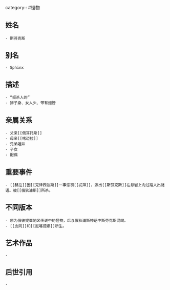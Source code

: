 category:: #怪物
## 姓名
	- 斯芬克斯
## 别名
	- Sphinx
## 描述
	- “扼杀人的”
	- 狮子身、女人头、带有翅膀
## 亲属关系
	- 父亲[[俄耳托斯]]
	- 母亲[[喀迈拉]]
	- 兄弟姐妹
	- 子女
	- 配偶
## 重要事件
	- [[赫拉]]因[[克律西波斯]]一事惩罚[[忒拜]]，派出[[斯芬克斯]]在悬岩上向过路人出谜语。被[[俄狄浦斯]]所杀。
## 不同版本
	- 原为俄彼提亚地区传说中的怪物，后与俄狄浦斯神话中斯芬克斯混同。
	- [[皮同]]和[[厄喀德娜]]所生。
## 艺术作品
	-
## 后世引用
	-
